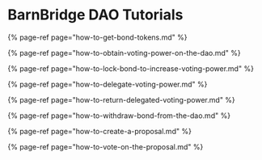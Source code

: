 # BarnBridge DAO Tutorials

{% page-ref page="how-to-get-bond-tokens.md" %}

{% page-ref page="how-to-obtain-voting-power-on-the-dao.md" %}

{% page-ref page="how-to-lock-bond-to-increase-voting-power.md" %}

{% page-ref page="how-to-delegate-voting-power.md" %}

{% page-ref page="how-to-return-delegated-voting-power.md" %}

{% page-ref page="how-to-withdraw-bond-from-the-dao.md" %}

{% page-ref page="how-to-create-a-proposal.md" %}

{% page-ref page="how-to-vote-on-the-proposal.md" %}

